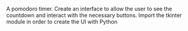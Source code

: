 A pomodoro timer.
Create an interface to allow the user to see the countdown and interact with the necessary buttons.
Import the tkinter module in order to create the UI with Python
